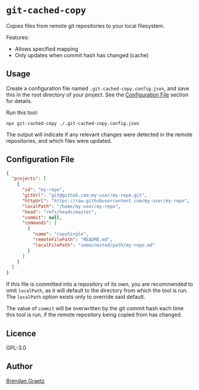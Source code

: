 # `git-cached-copy`

Copies files from remote git repositories to your local filesystem.

Features:

- Allows specified mapping
- Only updates when commit hash has changed (cache)

## Usage

Create a configuration file named `.git-cached-copy.config.json`,
and save this in the root directory of your project.
See the [Configuration File](#configuration-file) section for details.

Run this tool:

```shell
npx git-cached-copy ./.git-cached-copy.config.json
```

The output will indicate if any relevant changes were detected
in the remote repositories, and which files were updated.

## Configuration File

```json
{
  "projects": [
    {
      "id": "my-repo",
      "gitUrl": "git@github.com:my-user/my-repo.git",
      "httpUrl": "https://raw.githubusercontent.com/my-user/my-repo",
      "localPath": "/home/my-user/my-repo",
      "head": "refs/heads/master",
      "commit": null,
      "commands": [
        {
          "name": "copySingle",
          "remoteFilePath": "README.md",
          "localFilePath": "some/nested/path/my-repo.md"
        }
      ]
    }
  ]
}
```

If this file is committed into a repository of its own,
you are recommended to omit `localPath`,
as it will default to the directory from which the tool is run.
The `localPath` option exists only to override said default.

The value of `commit` will be overwritten by the git commit hash
each time this tool is run,
if the remote repository being copied from has changed.

## Licence

GPL-3.0

## Author

[Brendan Graetz](http://bguiz.com)
